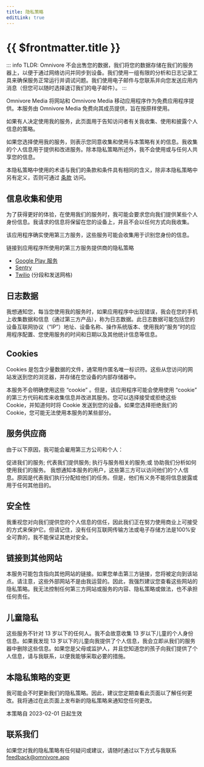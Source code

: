 ```yaml
---
title: 隐私策略
editLink: true
---
```


# {{ $frontmatter.title }}

::: info TLDR: 
Omnivore 不会出售您的数据，我们将您的数据存储在我们的服务器上，以便于通过网络访问并同步到设备。我们使用一组有限的分析和日志记录工具来确保服务正常运行并调试问题。我们使用电子邮件与您联系并向您发送应用内消息（但您可以随时选择退订我们的电子邮件）。
:::

Omnivore Media 将网站和 Omnivore Media 移动应用程序作为免费应用程序提供。本服务由 Omnivore Media 免费向其成员提供，旨在按原样使用。

如果有人决定使用我的服务，此页面用于告知访问者有关我收集、使用和披露个人信息的策略。

如果您选择使用我的服务，则表示您同意收集和使用与本策略有关的信息。我收集的个人信息用于提供和改进服务。除本隐私策略所述外，我不会使用或与任何人共享您的信息。

本隐私策略中使用的术语与我们的条款和条件具有相同的含义，除非本隐私策略中另有定义，否则可通过 [条款](https://omnivore.app/terms) 访问。

## 信息收集和使用

为了获得更好的体验，在使用我们的服务时，我可能会要求您向我们提供某些个人身份信息。我请求的信息将保留在您的设备上，并且不会以任何方式向我收集。

该应用程序确实使用第三方服务，这些服务可能会收集用于识别您身份的信息。

链接到应用程序所使用的第三方服务提供商的隐私策略

- [Google Play 服务](https://www.google.com/policies/privacy/?ref=logseq-blog)
- [Sentry](https://sentry.io/privacy/)
- [Twilio](https://www.twilio.com/legal/privacy) (分段和发送网格)

## 日志数据

我想通知您，每当您使用我的服务时，如果应用程序中出现错误，我会在您的手机上收集数据和信息（通过第三方产品），称为日志数据。此日志数据可能包括您的设备互联网协议（“IP”）地址、设备名称、操作系统版本、使用我的“服务”时的应用程序配置、您使用服务的时间和日期以及其他统计信息等信息。

## Cookies

Cookies 是包含少量数据的文件，通常用作匿名唯一标识符。这些从您访问的网站发送到您的浏览器，并存储在您设备的内部存储器中。

本服务不会明确使用这些 “cookie” 。但是，该应用程序可能会使用使用 “cookie” 的第三方代码和库来收集信息并改进其服务。您可以选择接受或拒绝这些 Cookie，并知道何时将 Cookie 发送到您的设备。如果您选择拒绝我们的 Cookie，您可能无法使用本服务的某些部分。

## 服务供应商

由于以下原因，我可能会雇用第三方公司和个人：

促进我们的服务;
代表我们提供服务;
执行与服务相关的服务;或
协助我们分析如何使用我们的服务。
我想通知本服务的用户，这些第三方可以访问他们的个人信息。原因是代表我们执行分配给他们的任务。但是，他们有义务不能将信息披露或用于任何其他目的。

## 安全性

我重视您对向我们提供您的个人信息的信任，因此我们正在努力使用商业上可接受的方式来保护它。但请记住，没有任何互联网传输方法或电子存储方法是100%安全可靠的，我不能保证其绝对安全。

## 链接到其他网站

本服务可能包含指向其他网站的链接。如果您单击第三方链接，您将被定向到该站点。请注意，这些外部网站不是由我运营的。因此，我强烈建议您查看这些网站的隐私策略。我无法控制任何第三方网站或服务的内容、隐私策略或做法，也不承担任何责任。

## 儿童隐私

这些服务不针对 13 岁以下的任何人。我不会故意收集 13 岁以下儿童的个人身份信息。如果我发现 13 岁以下的儿童向我提供了个人信息，我会立即从我们的服务器中删除这些信息。如果您是父母或监护人，并且您知道您的孩子向我们提供了个人信息，请与我联系，以便我能够采取必要的措施。

## 本隐私策略的变更

我可能会不时更新我们的隐私策略。因此，建议您定期查看此页面以了解任何更改。我将通过在此页面上发布新的隐私策略来通知您任何更改。

本策略自 2023-02-01 日起生效

## 联系我们

如果您对我的隐私策略有任何疑问或建议，请随时通过以下方式与我联系 feedback@omnivore.app
